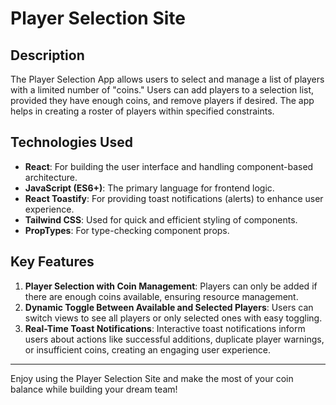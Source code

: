 
# Player Selection Site

## Description
The Player Selection App allows users to select and manage a list of players with a limited number of "coins." Users can add players to a selection list, provided they have enough coins, and remove players if desired. The app helps in creating a roster of players within specified constraints.

## Technologies Used
- **React**: For building the user interface and handling component-based architecture.
- **JavaScript (ES6+)**: The primary language for frontend logic.
- **React Toastify**: For providing toast notifications (alerts) to enhance user experience.
- **Tailwind CSS**: Used for quick and efficient styling of components.
- **PropTypes**: For type-checking component props.

## Key Features
1. **Player Selection with Coin Management**: Players can only be added if there are enough coins available, ensuring resource management.
2. **Dynamic Toggle Between Available and Selected Players**: Users can switch views to see all players or only selected ones with easy toggling.
3. **Real-Time Toast Notifications**: Interactive toast notifications inform users about actions like successful additions, duplicate player warnings, or insufficient coins, creating an engaging user experience.

---

Enjoy using the Player Selection Site and make the most of your coin balance while building your dream team!
